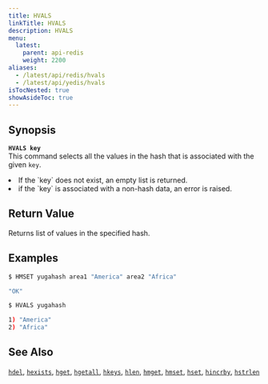 ```yaml
---
title: HVALS
linkTitle: HVALS
description: HVALS
menu:
  latest:
    parent: api-redis
    weight: 2200
aliases:
  - /latest/api/redis/hvals
  - /latest/api/yedis/hvals
isTocNested: true
showAsideToc: true
---
```


## Synopsis
<b>`HVALS key`</b><br>
This command selects all the values in the hash that is associated with the given `key`.

<li>If the `key` does not exist, an empty list is returned.</li>
<li>if the `key` is associated with a non-hash data, an error is raised.</li>

## Return Value
Returns list of values in the specified hash.

## Examples
```{.sh .copy .separator-dollar}
$ HMSET yugahash area1 "America" area2 "Africa"
```
```sh
"OK"
```
```{.sh .copy .separator-dollar}
$ HVALS yugahash
```
```sh
1) "America"
2) "Africa"
```

## See Also
[`hdel`](../hdel/), [`hexists`](../hexists/), [`hget`](../hget/), [`hgetall`](../hgetall/), [`hkeys`](../hkeys/), [`hlen`](../hlen/), [`hmget`](../hmget/), [`hmset`](../hmset/), [`hset`](../hset/), [`hincrby`](../hincrby/), [`hstrlen`](../hstrlen/)
